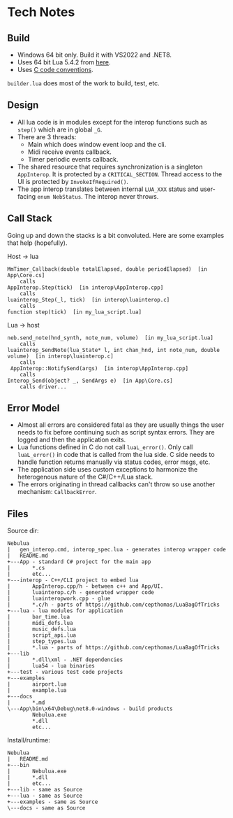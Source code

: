 # Tech Notes

## Build

- Windows 64 bit only. Build it with VS2022 and .NET8.
- Uses 64 bit Lua 5.4.2 from [here](https://luabinaries.sourceforge.net/download.html).
- Uses [C code conventions](https://github.com/cepthomas/c_bag_of_tricks/blob/master/conventions.md).

`builder.lua` does most of the work to build, test, etc.


## Design

- All lua code is in modules except for the interop functions such as `step()` which are in global `_G`.
- There are 3 threads:
    - Main which does window event loop and the cli.
    - Midi receive events callback.
    - Timer periodic events callback.
- The shared resource that requires synchronization is a singleton `AppInterop`. It is protected by a 
  `CRITICAL_SECTION`. Thread access to the UI is protected by `InvokeIfRequired()`.
- The app interop translates between internal `LUA_XXX` status and user-facing `enum NebStatus`.
  The interop never throws.

## Call Stack

Going up and down the stacks is a bit convoluted. Here are some examples that help (hopefully).

Host -> lua
```
MmTimer_Callback(double totalElapsed, double periodElapsed)  [in App\Core.cs]
    calls
AppInterop.Step(tick)  [in interop\AppInterop.cpp]
    calls
luainterop_Step(_l, tick)  [in interop\luainterop.c]
    calls
function step(tick)  [in my_lua_script.lua]
```

Lua -> host
```
neb.send_note(hnd_synth, note_num, volume)  [in my_lua_script.lua]
    calls
luainterop_SendNote(lua_State* l, int chan_hnd, int note_num, double volume)  [in interop\luainterop.c]
    calls
 AppInterop::NotifySend(args)  [in interop\AppInterop.cpp]
    calls
Interop_Send(object? _, SendArgs e)  [in App\Core.cs]
    calls driver...
```

## Error Model

- Almost all errors are considered fatal as they are usually things the user needs to fix before continuing
  such as script syntax errors. They are logged and then the application exits.
- Lua functions defined in C do not call `luaL_error()`. Only call `luaL_error()` in code that is called from
  the lua side. C side needs to handle function returns manually via status codes, error msgs, etc.
- The application side uses custom exceptions to harmonize the heterogenous nature of the C#/C++/Lua stack.
- The errors originating in thread callbacks can't throw so use another mechanism: `CallbackError`.

## Files

Source dir:
```
Nebulua
|   gen_interop.cmd, interop_spec.lua - generates interop wrapper code
|   README.md
+---App - standard C# project for the main app
|       *.cs
|       etc...
+---interop - C++/CLI project to embed lua
|       AppInterop.cpp/h - between c++ and App/UI.
|       luainterop.c/h - generated wrapper code
|       luainteropwork.cpp - glue
|       *.c/h - parts of https://github.com/cepthomas/LuaBagOfTricks
+---lua - lua modules for application
|       bar_time.lua
|       midi_defs.lua
|       music_defs.lua
|       script_api.lua
|       step_types.lua
|       *.lua - parts of https://github.com/cepthomas/LuaBagOfTricks
+---lib
|       *.dll\xml - .NET dependencies
|       lua54 - lua binaries
+---test - various test code projects
+---examples
|       airport.lua
|       example.lua
+---docs
|       *.md
\---App\bin\x64\Debug\net8.0-windows - build products
        Nebulua.exe
        *.dll
        etc...
```


Install/runtime:
```
Nebulua
|   README.md
+---bin
|       Nebulua.exe
|       *.dll
|       etc...
+---lib - same as Source
+---lua - same as Source
+---examples - same as Source
\---docs - same as Source
```
